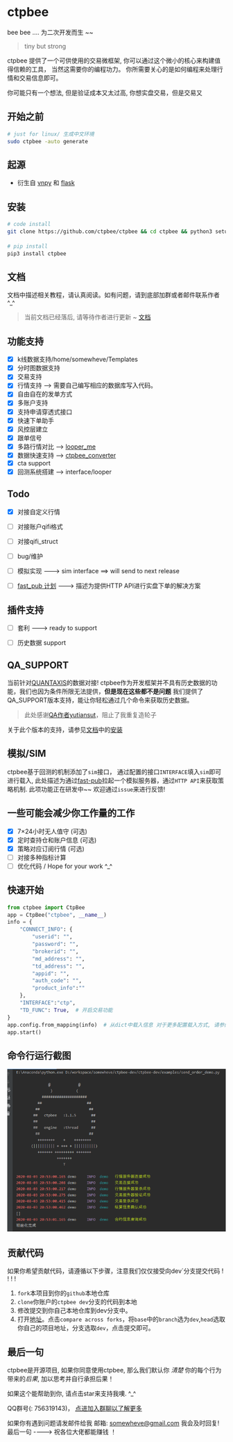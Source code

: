 # ctpbee 
bee bee .... 为二次开发而生 ~~ 

>  tiny but strong

ctpbee 提供了一个可供使用的交易微框架, 你可以通过这个微小的核心来构建值得信赖的工具， 
当然这需要你的编程功力。 你所需要关心的是如何编程来处理行情和交易信息即可。

你可能只有一个想法, 但是验证成本又太过高, 你想实盘交易，但是交易又

## 开始之前 
```bash
# just for linux/ 生成中文环境
sudo ctpbee -auto generate
```
## 起源

- 衍生自 [vnpy](https://github.com/vnpy/vnpy) 和 [flask](https://github.com/pallets/flask)  

## 安装 
```bash
# code install 
git clone https://github.com/ctpbee/ctpbee && cd ctpbee && python3 setup.py install  

# pip install
pip3 install ctpbee
```

## 文档
文档中描述相关教程，请认真阅读。如有问题，请到底部加群或者邮件联系作者 ^_^  
> 当前文档已经落后, 请等待作者进行更新 ~
[文档](http://docs.ctpbee.com)

    
## 功能支持

- [x] k线数据支持/home/somewheve/Templates
- [x] 分时图数据支持
- [x] 交易支持
- [x] 行情支持 --> 需要自己编写相应的数据库写入代码。
- [x] 自由自在的发单方式
- [x] 多账户支持
- [x] 支持申请穿透式接口
- [x] 快速下单助手
- [x] 风控层建立
- [x] 跟单信号
- [x] 多路行情对比 --> [looper_me](https://github.com/ctpbee/looper_me)
- [x] 数据快速支持 --> [ctpbee_converter](https://github.com/ctpbee/data_converter)
- [x] cta support 
- [x] 回测系统搭建  --> interface/looper

## Todo
- [x] 对接自定义行情 
- [ ] 对接账户qifi格式
- [ ] 对接qifi_struct
- [ ] bug/维护
- [ ] 模拟实现 ---> sim interface ==> will send to next release
- [ ] [fast_pub 计划](https://github.com/ctpbee/fast-pub) ---> 描述为提供HTTP API进行实盘下单的解决方案


## 插件支持

- [ ] 套利 ---> ready to support
- [ ] 历史数据 support 


## QA_SUPPORT
当前针对[QUANTAXIS](http://github.com/QUANTAXIS/QUANTAXIS)的数据对接!
ctpbee作为开发框架并不具有历史数据的功能，我们也因为条件所限无法提供，**但是现在这些都不是问题**
我们提供了QA_SUPPORT版本支持，能让你轻松通过几个命令来获取历史数据。
> 此处感谢[QA作者yutiansut](https://github.com/yutiansut)，阻止了我重复造轮子

关于此个版本的支持，请参见[文档](https://docs.ctpbee.com/)中的[安装](https://docs.ctpbee.com/install)

## 模拟/SIM
ctpbee基于回测的机制添加了`sim`接口， 通过配置的接口`INTERFACE`填入`sim`即可进行载入,
此处描述为通过[fast-pub](https://github.com/ctpbee/fast-pub)拉起一个模拟服务器，通过`HTTP API`来获取策略机制. 此项功能正在研发中~~ 欢迎通过`issue`来进行反馈!


## 一些可能会减少你工作量的工作
- [x] 7×24小时无人值守 (可选)
- [x] 定时查持仓和账户信息  (可选)
- [x] 策略对应订阅行情 (可选)
- [ ] 对接多种指标计算                     
- [ ] 优化代码  / Hope for your work ^_^

## 快速开始 
```python
from ctpbee import CtpBee
app = CtpBee("ctpbee", __name__) 
info = {
    "CONNECT_INFO": {
        "userid": "",
        "password": "",
        "brokerid": "",
        "md_address": "",
        "td_address": "",
        "appid": "",
        "auth_code": "",
        "product_info":""
    },
    "INTERFACE":"ctp",
    "TD_FUNC": True,  # 开启交易功能 
}
app.config.from_mapping(info)  # 从dict中载入信息 对于更多配置载入方式, 请参阅文档或者阅读代码
app.start() 
```

## 命令行运行截图 
![avatar](source/运行.png)

## 贡献代码
如果你希望贡献代码，请遵循以下步骤，注意我们仅仅接受向dev`分支提交代码 ! ! ! ! 

1. `fork`本项目到你的`github`本地仓库
2. `clone`你账户的`ctpbee dev`分支的代码到本地
3. 修改提交到你自己本地仓库到dev分支中。
4. 打开[地址](https://github.com/ctpbee/ctpbee/compare/dev?expand=1)。点击`compare across forks`，将`base`中的`branch`选为`dev`,`head`选取你自己的项目地址，分支选取`dev`，点击提交即可。


## 最后一句 
ctpbee是开源项目, 如果你同意使用ctpbee, 那么我们默认你 *清楚* 你的每个行为带来的*后果*, 加以思考并自行承担后果！

如果这个能帮助到你, 请点击star来支持我噢. ^_^  

QQ群号(: 756319143)， [点进加入群聊以了解更多](https://jq.qq.com/?_wv=1027&k=5xWbIq3)

如果你有遇到问题请发邮件给我 邮箱: somewheve@gmail.com 我会及时回复! 
最后一句 ----> 祝各位大佬都能赚钱 ！



